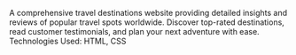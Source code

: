  A comprehensive travel destinations website providing detailed insights and reviews of popular travel spots worldwide. Discover top-rated destinations, read customer testimonials, and plan your next adventure with ease.
Technologies Used: HTML, CSS
